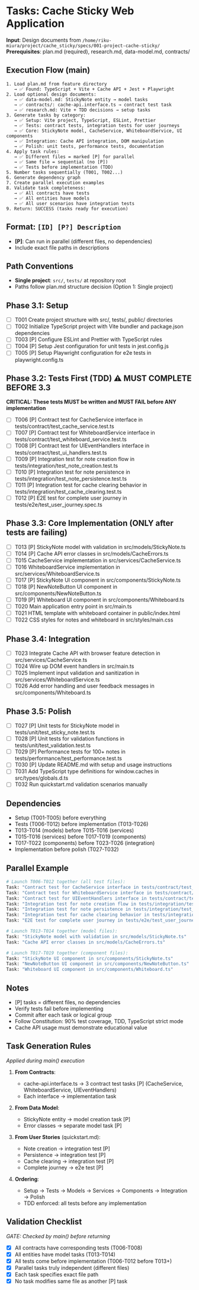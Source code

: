 # Tasks: Cache Sticky Web Application

**Input**: Design documents from `/home/riku-miura/project/cache_sticky/specs/001-project-cache-sticky/`
**Prerequisites**: plan.md (required), research.md, data-model.md, contracts/

## Execution Flow (main)
```
1. Load plan.md from feature directory
   → ✅ Found: TypeScript + Vite + Cache API + Jest + Playwright
2. Load optional design documents:
   → ✅ data-model.md: StickyNote entity → model tasks
   → ✅ contracts/: cache-api.interface.ts → contract test task
   → ✅ research.md: Vite + TDD decisions → setup tasks
3. Generate tasks by category:
   → ✅ Setup: Vite project, TypeScript, ESLint, Prettier
   → ✅ Tests: contract tests, integration tests for user journeys
   → ✅ Core: StickyNote model, CacheService, WhiteboardService, UI components
   → ✅ Integration: Cache API integration, DOM manipulation
   → ✅ Polish: unit tests, performance tests, documentation
4. Apply task rules:
   → ✅ Different files = marked [P] for parallel
   → ✅ Same file = sequential (no [P])
   → ✅ Tests before implementation (TDD)
5. Number tasks sequentially (T001, T002...)
6. Generate dependency graph
7. Create parallel execution examples
8. Validate task completeness:
   → ✅ All contracts have tests
   → ✅ All entities have models
   → ✅ All user scenarios have integration tests
9. Return: SUCCESS (tasks ready for execution)
```

## Format: `[ID] [P?] Description`
- **[P]**: Can run in parallel (different files, no dependencies)
- Include exact file paths in descriptions

## Path Conventions
- **Single project**: `src/`, `tests/` at repository root
- Paths follow plan.md structure decision (Option 1: Single project)

## Phase 3.1: Setup
- [ ] T001 Create project structure with src/, tests/, public/ directories
- [ ] T002 Initialize TypeScript project with Vite bundler and package.json dependencies
- [ ] T003 [P] Configure ESLint and Prettier with TypeScript rules
- [ ] T004 [P] Setup Jest configuration for unit tests in jest.config.js
- [ ] T005 [P] Setup Playwright configuration for e2e tests in playwright.config.ts

## Phase 3.2: Tests First (TDD) ⚠️ MUST COMPLETE BEFORE 3.3
**CRITICAL: These tests MUST be written and MUST FAIL before ANY implementation**
- [ ] T006 [P] Contract test for CacheService interface in tests/contract/test_cache_service.test.ts
- [ ] T007 [P] Contract test for WhiteboardService interface in tests/contract/test_whiteboard_service.test.ts
- [ ] T008 [P] Contract test for UIEventHandlers interface in tests/contract/test_ui_handlers.test.ts
- [ ] T009 [P] Integration test for note creation flow in tests/integration/test_note_creation.test.ts
- [ ] T010 [P] Integration test for note persistence in tests/integration/test_note_persistence.test.ts
- [ ] T011 [P] Integration test for cache clearing behavior in tests/integration/test_cache_clearing.test.ts
- [ ] T012 [P] E2E test for complete user journey in tests/e2e/test_user_journey.spec.ts

## Phase 3.3: Core Implementation (ONLY after tests are failing)
- [ ] T013 [P] StickyNote model with validation in src/models/StickyNote.ts
- [ ] T014 [P] Cache API error classes in src/models/CacheErrors.ts
- [ ] T015 CacheService implementation in src/services/CacheService.ts
- [ ] T016 WhiteboardService implementation in src/services/WhiteboardService.ts
- [ ] T017 [P] StickyNote UI component in src/components/StickyNote.ts
- [ ] T018 [P] NewNoteButton UI component in src/components/NewNoteButton.ts
- [ ] T019 [P] Whiteboard UI component in src/components/Whiteboard.ts
- [ ] T020 Main application entry point in src/main.ts
- [ ] T021 HTML template with whiteboard container in public/index.html
- [ ] T022 CSS styles for notes and whiteboard in src/styles/main.css

## Phase 3.4: Integration
- [ ] T023 Integrate Cache API with browser feature detection in src/services/CacheService.ts
- [ ] T024 Wire up DOM event handlers in src/main.ts
- [ ] T025 Implement input validation and sanitization in src/services/WhiteboardService.ts
- [ ] T026 Add error handling and user feedback messages in src/components/Whiteboard.ts

## Phase 3.5: Polish
- [ ] T027 [P] Unit tests for StickyNote model in tests/unit/test_sticky_note.test.ts
- [ ] T028 [P] Unit tests for validation functions in tests/unit/test_validation.test.ts
- [ ] T029 [P] Performance tests for 100+ notes in tests/performance/test_performance.test.ts
- [ ] T030 [P] Update README.md with setup and usage instructions
- [ ] T031 Add TypeScript type definitions for window.caches in src/types/globals.d.ts
- [ ] T032 Run quickstart.md validation scenarios manually

## Dependencies
- Setup (T001-T005) before everything
- Tests (T006-T012) before implementation (T013-T026)
- T013-T014 (models) before T015-T016 (services)
- T015-T016 (services) before T017-T019 (components)
- T017-T022 (components) before T023-T026 (integration)
- Implementation before polish (T027-T032)

## Parallel Example
```bash
# Launch T006-T012 together (all test files):
Task: "Contract test for CacheService interface in tests/contract/test_cache_service.test.ts"
Task: "Contract test for WhiteboardService interface in tests/contract/test_whiteboard_service.test.ts"
Task: "Contract test for UIEventHandlers interface in tests/contract/test_ui_handlers.test.ts"
Task: "Integration test for note creation flow in tests/integration/test_note_creation.test.ts"
Task: "Integration test for note persistence in tests/integration/test_note_persistence.test.ts"
Task: "Integration test for cache clearing behavior in tests/integration/test_cache_clearing.test.ts"
Task: "E2E test for complete user journey in tests/e2e/test_user_journey.spec.ts"

# Launch T013-T014 together (model files):
Task: "StickyNote model with validation in src/models/StickyNote.ts"
Task: "Cache API error classes in src/models/CacheErrors.ts"

# Launch T017-T019 together (component files):
Task: "StickyNote UI component in src/components/StickyNote.ts"
Task: "NewNoteButton UI component in src/components/NewNoteButton.ts"
Task: "Whiteboard UI component in src/components/Whiteboard.ts"
```

## Notes
- [P] tasks = different files, no dependencies
- Verify tests fail before implementing
- Commit after each task or logical group
- Follow Constitution: 90% test coverage, TDD, TypeScript strict mode
- Cache API usage must demonstrate educational value

## Task Generation Rules
*Applied during main() execution*

1. **From Contracts**:
   - cache-api.interface.ts → 3 contract test tasks [P] (CacheService, WhiteboardService, UIEventHandlers)
   - Each interface → implementation task

2. **From Data Model**:
   - StickyNote entity → model creation task [P]
   - Error classes → separate model task [P]

3. **From User Stories** (quickstart.md):
   - Note creation → integration test [P]
   - Persistence → integration test [P]
   - Cache clearing → integration test [P]
   - Complete journey → e2e test [P]

4. **Ordering**:
   - Setup → Tests → Models → Services → Components → Integration → Polish
   - TDD enforced: all tests before any implementation

## Validation Checklist
*GATE: Checked by main() before returning*

- [x] All contracts have corresponding tests (T006-T008)
- [x] All entities have model tasks (T013-T014)
- [x] All tests come before implementation (T006-T012 before T013+)
- [x] Parallel tasks truly independent (different files)
- [x] Each task specifies exact file path
- [x] No task modifies same file as another [P] task